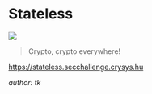 # Stateless
![](https://img.shields.io/badge/easy-gray)

> Crypto, crypto everywhere!

https://stateless.secchallenge.crysys.hu

*author: tk*